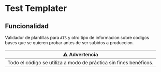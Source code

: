 # Test Templater

## Funcionalidad

Validador de plantillas para `ATS` y otro tipo de informacion sobre codigos bases que se quieren probar antes de ser subidos a produccion.

|⚠️ Advertencia|
|--|
|Todo el código se utiliza a modo de práctica sin fines benéficos.|

